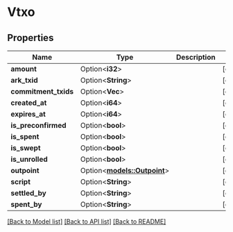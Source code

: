 # Vtxo

## Properties

| Name                 | Type                                        | Description | Notes      |
| -------------------- | ------------------------------------------- | ----------- | ---------- |
| **amount**           | Option<**i32**>                             |             | [optional] |
| **ark_txid**         | Option<**String**>                          |             | [optional] |
| **commitment_txids** | Option<**Vec<String>**>                     |             | [optional] |
| **created_at**       | Option<**i64**>                             |             | [optional] |
| **expires_at**       | Option<**i64**>                             |             | [optional] |
| **is_preconfirmed**  | Option<**bool**>                            |             | [optional] |
| **is_spent**         | Option<**bool**>                            |             | [optional] |
| **is_swept**         | Option<**bool**>                            |             | [optional] |
| **is_unrolled**      | Option<**bool**>                            |             | [optional] |
| **outpoint**         | Option<[**models::Outpoint**](Outpoint.md)> |             | [optional] |
| **script**           | Option<**String**>                          |             | [optional] |
| **settled_by**       | Option<**String**>                          |             | [optional] |
| **spent_by**         | Option<**String**>                          |             | [optional] |

[[Back to Model list]](../README.md#documentation-for-models) [[Back to API list]](../README.md#documentation-for-api-endpoints) [[Back to README]](../README.md)
